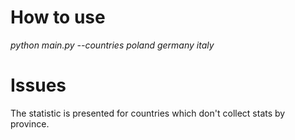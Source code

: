 # How to use

*python main.py --countries poland germany italy*

# Issues
The statistic is presented for countries which don't collect stats by province.
